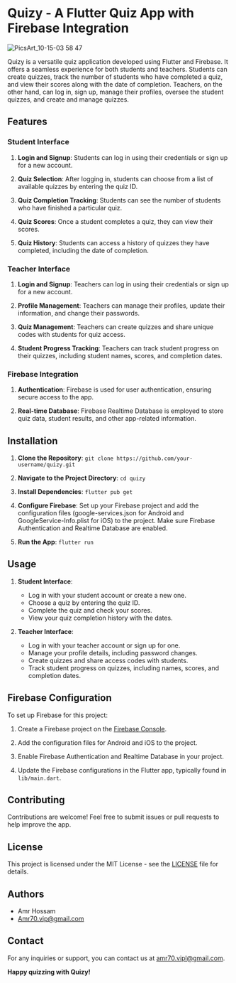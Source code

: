 # Quizy - A Flutter Quiz App with Firebase Integration


![PicsArt_10-15-03 58 47](https://github.com/3MR7OSSAM/Quizy/assets/83048066/79e935b9-c5e7-4199-9c2d-9163981d4136)


Quizy is a versatile quiz application developed using Flutter and Firebase. It offers a seamless experience for both students and teachers. Students can create quizzes, track the number of students who have completed a quiz, and view their scores along with the date of completion. Teachers, on the other hand, can log in, sign up, manage their profiles, oversee the student quizzes, and create and manage quizzes.

## Features

### Student Interface

1. **Login and Signup**: Students can log in using their credentials or sign up for a new account.

2. **Quiz Selection**: After logging in, students can choose from a list of available quizzes by entering the quiz ID.

3. **Quiz Completion Tracking**: Students can see the number of students who have finished a particular quiz.

4. **Quiz Scores**: Once a student completes a quiz, they can view their scores.

5. **Quiz History**: Students can access a history of quizzes they have completed, including the date of completion.

### Teacher Interface

1. **Login and Signup**: Teachers can log in using their credentials or sign up for a new account.

2. **Profile Management**: Teachers can manage their profiles, update their information, and change their passwords.

3. **Quiz Management**: Teachers can create quizzes and share unique codes with students for quiz access.

4. **Student Progress Tracking**: Teachers can track student progress on their quizzes, including student names, scores, and completion dates.

### Firebase Integration

1. **Authentication**: Firebase is used for user authentication, ensuring secure access to the app.

2. **Real-time Database**: Firebase Realtime Database is employed to store quiz data, student results, and other app-related information.

## Installation

1. **Clone the Repository**: `git clone https://github.com/your-username/quizy.git`

2. **Navigate to the Project Directory**: `cd quizy`

3. **Install Dependencies**: `flutter pub get`

4. **Configure Firebase**: Set up your Firebase project and add the configuration files (google-services.json for Android and GoogleService-Info.plist for iOS) to the project. Make sure Firebase Authentication and Realtime Database are enabled.

5. **Run the App**: `flutter run`

## Usage

1. **Student Interface**:
   - Log in with your student account or create a new one.
   - Choose a quiz by entering the quiz ID.
   - Complete the quiz and check your scores.
   - View your quiz completion history with the dates.

2. **Teacher Interface**:
   - Log in with your teacher account or sign up for one.
   - Manage your profile details, including password changes.
   - Create quizzes and share access codes with students.
   - Track student progress on quizzes, including names, scores, and completion dates.

## Firebase Configuration

To set up Firebase for this project:

1. Create a Firebase project on the [Firebase Console](https://console.firebase.google.com/).

2. Add the configuration files for Android and iOS to the project.

3. Enable Firebase Authentication and Realtime Database in your project.

4. Update the Firebase configurations in the Flutter app, typically found in `lib/main.dart`.

## Contributing

Contributions are welcome! Feel free to submit issues or pull requests to help improve the app.

## License

This project is licensed under the MIT License - see the [LICENSE](LICENSE) file for details.

## Authors

- Amr Hossam
- Amr70.vip@gmail.com

## Contact

For any inquiries or support, you can contact us at [amr70.vipl@gmail.com](mailto:your-email@example.com).

**Happy quizzing with Quizy!**
